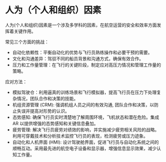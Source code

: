 # 人为（个人和组织）因素

人为(个人和组织)因素是一个涉及多学科的因素，在航空运营的安全和效率方面发挥着关键作用。

常见三个方面的挑战：
 - 自动化依赖性：平衡自动化的优势与飞行员熟练操作和必要干预的需要。
 - 文化和沟通差异：驾驭不同的船员背景和沟通方式，确保有效合作。
 - 压力和工作量管理：在飞行的关键阶段，制定应对高压力情况和管理工作量的策略。

应对方法：
 - 模拟驾驶仓：利用逼真的训练场景和飞行模拟器，提高飞行员在压力下处理复杂情况，团队合作和决策的技能。
 - 机组资源管理 (CRM): 强调机组人员之间的有效沟通, 团队合作和决策，以防止失误并提高对形势的认识。
 - 态势感知: 确保飞行员实时清楚地了解周围环境，飞机状态和潜在危险。集成 AR 以提供增强的态势感知和关键信息叠加。
 - 疲劳管理: 解决飞行员疲劳对绩效的影响，并实施减少疲劳相关风险的战略。利用可穿戴技术和分析技术监控飞行员的表现，检测疲劳或压力迹象。
 - 自动化和人机界面 (HMI): 设计驾驶舱界面，促进飞行员与自动化系统之间的顺畅互动。采用最先进的航空电子设备和显示器，增强信息显示效果，减少认知工作量。
 

